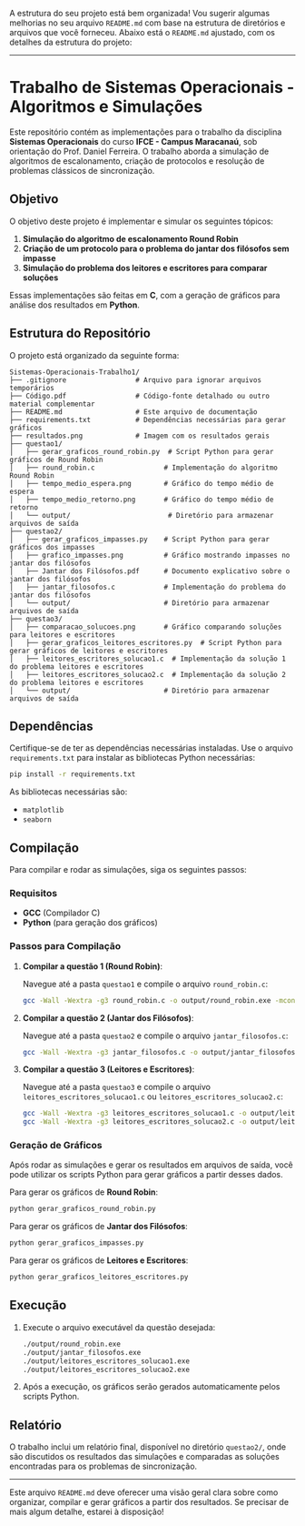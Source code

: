 A estrutura do seu projeto está bem organizada! Vou sugerir algumas melhorias no seu arquivo `README.md` com base na estrutura de diretórios e arquivos que você forneceu. Abaixo está o `README.md` ajustado, com os detalhes da estrutura do projeto:

---

# Trabalho de Sistemas Operacionais - Algoritmos e Simulações

Este repositório contém as implementações para o trabalho da disciplina **Sistemas Operacionais** do curso **IFCE - Campus Maracanaú**, sob orientação do Prof. Daniel Ferreira. O trabalho aborda a simulação de algoritmos de escalonamento, criação de protocolos e resolução de problemas clássicos de sincronização.

## Objetivo

O objetivo deste projeto é implementar e simular os seguintes tópicos:

1. **Simulação do algoritmo de escalonamento Round Robin**
2. **Criação de um protocolo para o problema do jantar dos filósofos sem impasse**
3. **Simulação do problema dos leitores e escritores para comparar soluções**

Essas implementações são feitas em **C**, com a geração de gráficos para análise dos resultados em **Python**.

## Estrutura do Repositório

O projeto está organizado da seguinte forma:

```
Sistemas-Operacionais-Trabalho1/
├── .gitignore                 # Arquivo para ignorar arquivos temporários
├── Código.pdf                 # Código-fonte detalhado ou outro material complementar
├── README.md                  # Este arquivo de documentação
├── requirements.txt           # Dependências necessárias para gerar gráficos
├── resultados.png             # Imagem com os resultados gerais
├── questao1/
│   ├── gerar_graficos_round_robin.py  # Script Python para gerar gráficos de Round Robin
│   ├── round_robin.c                 # Implementação do algoritmo Round Robin
│   ├── tempo_medio_espera.png        # Gráfico do tempo médio de espera
│   ├── tempo_medio_retorno.png       # Gráfico do tempo médio de retorno
│   └── output/                        # Diretório para armazenar arquivos de saída
├── questao2/
│   ├── gerar_graficos_impasses.py    # Script Python para gerar gráficos dos impasses
│   ├── grafico_impasses.png          # Gráfico mostrando impasses no jantar dos filósofos
│   ├── Jantar dos Filósofos.pdf      # Documento explicativo sobre o jantar dos filósofos
│   ├── jantar_filosofos.c            # Implementação do problema do jantar dos filósofos
│   └── output/                       # Diretório para armazenar arquivos de saída
├── questao3/
│   ├── comparacao_solucoes.png       # Gráfico comparando soluções para leitores e escritores
│   ├── gerar_graficos_leitores_escritores.py  # Script Python para gerar gráficos de leitores e escritores
│   ├── leitores_escritores_solucao1.c  # Implementação da solução 1 do problema leitores e escritores
│   ├── leitores_escritores_solucao2.c  # Implementação da solução 2 do problema leitores e escritores
│   └── output/                       # Diretório para armazenar arquivos de saída
```

## Dependências

Certifique-se de ter as dependências necessárias instaladas. Use o arquivo `requirements.txt` para instalar as bibliotecas Python necessárias:

```bash
pip install -r requirements.txt
```

As bibliotecas necessárias são:

- `matplotlib`
- `seaborn`

## Compilação

Para compilar e rodar as simulações, siga os seguintes passos:

### Requisitos

- **GCC** (Compilador C)
- **Python** (para geração dos gráficos)

### Passos para Compilação

1. **Compilar a questão 1 (Round Robin)**:

   Navegue até a pasta `questao1` e compile o arquivo `round_robin.c`:

   ```bash
   gcc -Wall -Wextra -g3 round_robin.c -o output/round_robin.exe -mconsole
   ```

2. **Compilar a questão 2 (Jantar dos Filósofos)**:

   Navegue até a pasta `questao2` e compile o arquivo `jantar_filosofos.c`:

   ```bash
   gcc -Wall -Wextra -g3 jantar_filosofos.c -o output/jantar_filosofos.exe -mconsole
   ```

3. **Compilar a questão 3 (Leitores e Escritores)**:

   Navegue até a pasta `questao3` e compile o arquivo `leitores_escritores_solucao1.c` ou `leitores_escritores_solucao2.c`:

   ```bash
   gcc -Wall -Wextra -g3 leitores_escritores_solucao1.c -o output/leitores_escritores_solucao1.exe -mconsole
   gcc -Wall -Wextra -g3 leitores_escritores_solucao2.c -o output/leitores_escritores_solucao2.exe -mconsole
   ```

### Geração de Gráficos

Após rodar as simulações e gerar os resultados em arquivos de saída, você pode utilizar os scripts Python para gerar gráficos a partir desses dados. 

Para gerar os gráficos de **Round Robin**:

```bash
python gerar_graficos_round_robin.py
```

Para gerar os gráficos de **Jantar dos Filósofos**:

```bash
python gerar_graficos_impasses.py
```

Para gerar os gráficos de **Leitores e Escritores**:

```bash
python gerar_graficos_leitores_escritores.py
```

## Execução

1. Execute o arquivo executável da questão desejada:

   ```bash
   ./output/round_robin.exe
   ./output/jantar_filosofos.exe
   ./output/leitores_escritores_solucao1.exe
   ./output/leitores_escritores_solucao2.exe
   ```

2. Após a execução, os gráficos serão gerados automaticamente pelos scripts Python.

## Relatório

O trabalho inclui um relatório final, disponível no diretório `questao2/`, onde são discutidos os resultados das simulações e comparadas as soluções encontradas para os problemas de sincronização.

---

Este arquivo `README.md` deve oferecer uma visão geral clara sobre como organizar, compilar e gerar gráficos a partir dos resultados. Se precisar de mais algum detalhe, estarei à disposição!